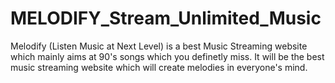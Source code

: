 # MELODIFY_Stream_Unlimited_Music
Melodify (Listen Music at Next Level) is a best Music Streaming website which mainly aims at 90's songs which you definetly miss.  It will be the best music streaming website which will create melodies in everyone's mind.
